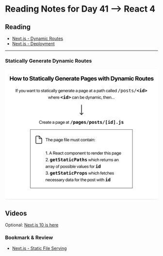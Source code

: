 # Reading Notes for Day 41 --> React 4

## Reading
* [Next.js - Dynamic Routes](https://nextjs.org/learn/basics/dynamic-routes)
* [Next.js - Deployment](https://nextjs.org/learn/basics/deploying-nextjs-app)
<hr/>

### Statically Generate Dynamic Routes
![](Screenshots/Screen%20Shot%202022-06-13%20at%2010.39.58.png)

## Videos
Optional: [Next.js 10 is here](https://www.youtube.com/watch?v=JWCS5IdECVI)

### Bookmark & Review
* [Next.js - Static File Serving](https://nextjs.org/docs/basic-features/static-file-serving)